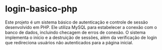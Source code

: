 # login-basico-php
Este projeto é um sistema básico de autenticação e controle de sessão desenvolvido em PHP. Ele utiliza MySQL para estabelecer a conexão com o banco de dados, incluindo checagem de erros de conexão. O sistema implementa o início e a destruição de sessões, além da verificação de login que redireciona usuários não autenticados para a página inicial. 
